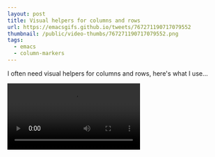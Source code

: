 ```yaml
---
layout: post
title: Visual helpers for columns and rows
url: https://emacsgifs.github.io/tweets/767271190717079552
thumbnail: /public/video-thumbs/767271190717079552.png
tags:
  - emacs
  - column-markers
---
```


I often need visual helpers for columns and rows, here's what I use...

<video controls autoplay loop>
  <source src="/public/videos/767271190717079552.mp4" type="video/mp4">
    Sorry your browser does not support the video tag, maybe time to upgrade?
</video>
